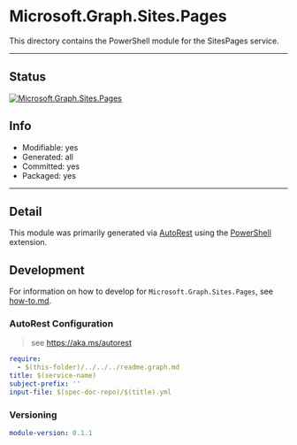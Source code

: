 <!-- region Generated -->
# Microsoft.Graph.Sites.Pages
This directory contains the PowerShell module for the SitesPages service.

---
## Status
[![Microsoft.Graph.Sites.Pages](https://img.shields.io/powershellgallery/v/Microsoft.Graph.Sites.Pages.svg?style=flat-square&label=Microsoft.Graph.Sites.Pages "Microsoft.Graph.Sites.Pages")](https://www.powershellgallery.com/packages/Microsoft.Graph.Sites.Pages/)

## Info
- Modifiable: yes
- Generated: all
- Committed: yes
- Packaged: yes

---
## Detail
This module was primarily generated via [AutoRest](https://github.com/Azure/autorest) using the [PowerShell](https://github.com/Azure/autorest.powershell) extension.

## Development
For information on how to develop for `Microsoft.Graph.Sites.Pages`, see [how-to.md](how-to.md).
<!-- endregion -->

### AutoRest Configuration

> see https://aka.ms/autorest

``` yaml
require:
  - $(this-folder)/../../../readme.graph.md
title: $(service-name)
subject-prefix: ''
input-file: $(spec-doc-repo)/$(title).yml
```
### Versioning

``` yaml
module-version: 0.1.1
```

